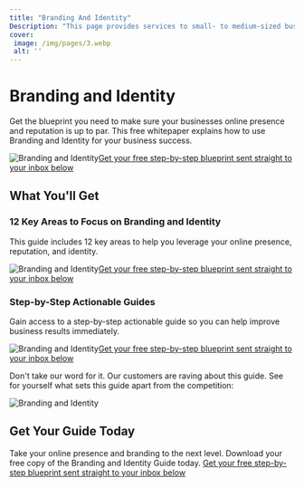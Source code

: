 ```yaml
---
title: "Branding And Identity"
Description: "This page provides services to small- to medium-sized businesses that are looking to bolster their online presence and credibility through effective branding and identity. Working with our experts, you can increase the visibility of your brand and create a strong, recognizable identity. Get started today and unlock the potential of your business!"
cover: 
 image: /img/pages/3.webp
 alt: ''
---
```


<h1>Branding and Identity</h1><p>Get the blueprint you need to make sure your businesses online presence and reputation is up to par. This free whitepaper explains how to use Branding and Identity for your business success.</p><p><img src="image.jpg" alt="Branding and Identity"/><a href="/report.pdf" class="btn btn-primary">Get your free step-by-step blueprint sent straight to your inbox below</a></p><h2>What You'll Get</h2><h3>12 Key Areas to Focus on Branding and Identity</h3><p>This guide includes 12 key areas to help you leverage your online presence, reputation, and identity. </p><img src="image2.jpg" alt="Branding and Identity"/><a href="/report.pdf" class="btn btn-primary">Get your free step-by-step blueprint sent straight to your inbox below</a><h3> Step-by-Step Actionable Guides </h3><p>Gain access to a step-by-step actionable guide so you can help improve business results immediately. </p><img src="image3.jpg" alt="Branding and Identity"/><a href="/report.pdf" class="btn btn-primary">Get your free step-by-step blueprint sent straight to your inbox below</a><p>Don't take our word for it. Our customers are raving about this guide. See for yourself what sets this guide apart from the competition: </p><img src="image4.jpg" alt="Branding and Identity"/><h2>Get Your Guide Today</h2><p>Take your online presence and branding to the next level. Download your free copy of the Branding and Identity Guide today. <a href="/contact" class="btn btn-primary">Get your free step-by-step blueprint sent straight to your inbox below</a></p>